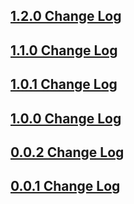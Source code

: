 ## [1.2.0 Change Log](https://github.com/domain-centric/template_engine/milestone/6?closed=1)

## [1.1.0 Change Log](https://github.com/domain-centric/template_engine/milestone/5?closed=1)

## [1.0.1 Change Log](https://github.com/domain-centric/template_engine/milestone/4?closed=1)

## [1.0.0 Change Log](https://github.com/domain-centric/template_engine/milestone/3?closed=1)

## [0.0.2 Change Log](https://github.com/domain-centric/template_engine/milestone/2?closed=1)

## [0.0.1 Change Log](https://github.com/domain-centric/template_engine/milestone/1?closed=1)
